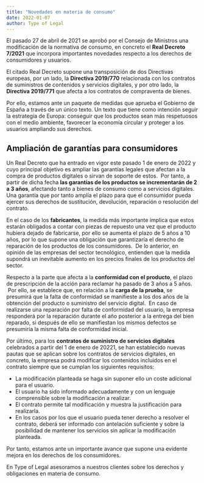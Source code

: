 ```yaml
---
title: "Novedades en materia de consumo"
date: 2022-01-07
author: Type of Legal
---
```


El pasado 27 de abril de 2021 se aprobó por el Consejo de Ministros una modificación de la normativa de consumo, en concreto el **Real Decreto 7/2021** que incorpora importantes novedades respecto a los derechos de consumidores y usuarios.

El citado Real Decreto supone una transposición de dos Directivas europeas, por un lado, la **Directiva 2019/770** relacionada con los contratos de suministros de contenidos y servicios digitales, y por otro lado, la **Directiva 2019/771** que afecta a los contratos de compraventa de bienes.

Por ello, estamos ante un paquete de medidas que aprueba el Gobierno de España a través de un único texto. Un texto que tiene como intención seguir la estrategia de Europa: conseguir que los productos sean más respetuosos con el medio ambiente, favorecer la economía circular y proteger a los usuarios ampliando sus derechos.  

**Ampliación de garantías para consumidores**
---------------------------------------------

Un Real Decreto que ha entrado en vigor este pasado 1 de enero de 2022 y cuyo principal objetivo es ampliar las garantías legales que afectan a la compra de productos digitales o sirvan de soporte de estos.  Por tanto, a partir de dicha fecha **las garantías de los productos se incrementarán de 2 a 3 años**, afectando tanto a bienes de consumo como a servicios digitales.  Una garantía que por tanto amplía el plazo para que el consumidor pueda ejercer sus derechos de sustitución, devolución, reparación o resolución del contrato.

En el caso de los **fabricantes**, la medida más importante implica que estos estarán obligados a contar con piezas de repuesto una vez que el producto hubiera dejado de fabricarse, por ello se aumenta el plazo de 5 años a 10 años, por lo que supone una obligación que garantizaría el derecho de reparación de los productos de los consumidores.  De lo anterior, en opinión de las empresas del sector tecnológico, entienden que la medida supondrá un inevitable aumento en los precios finales de los productos del sector.

Respecto a la parte que afecta a la **conformidad con el producto**, el plazo de prescripción de la acción para reclamar ha pasado de 3 años a 5 años.  Por ello, se establece que, en relación a la **carga de la prueba**, se presumirá que la falta de conformidad se manifieste a los dos años de la obtención del producto o suministro del servicio digital.  En caso de realizarse una reparación por falta de conformidad del usuario, la empresa responderá por la reparación durante el año posterior a la entrega del bien reparado, si después de ello se manifiestan los mismos defectos se presumiría la misma falta de conformidad inicial.

Por último, para los **contratos de suministro de servicios digitales** celebrados a partir del 1 de enero de 20221, se han establecido nuevas pautas que se aplican sobre los contratos de servicios digitales, en concreto, la empresa podrá modificar los contenidos incluidos en el contrato siempre que se cumplan los siguientes requisitos:

*   La modificación planteada se haga sin suponer ello un coste adicional para el usuario.
*   El usuario ha sido informado adecuadamente y con un lenguaje comprensible sobre la modificación a realizar.
*   El contrato permite tal modificación y muestra la justificación para realizarla.
*   En los casos por los que el usuario pueda tener derecho a resolver el contrato, deberá ser informado con antelación suficiente y sobre la posibilidad de mantener los servicios sin aplicar la modificación planteada.

Por tanto, estamos ante un importante avance que supone una evidente mejora en los derechos de los consumidores.

En Type of Legal asesoramos a nuestros clientes sobre los derechos y obligaciones en materia de consumo.
